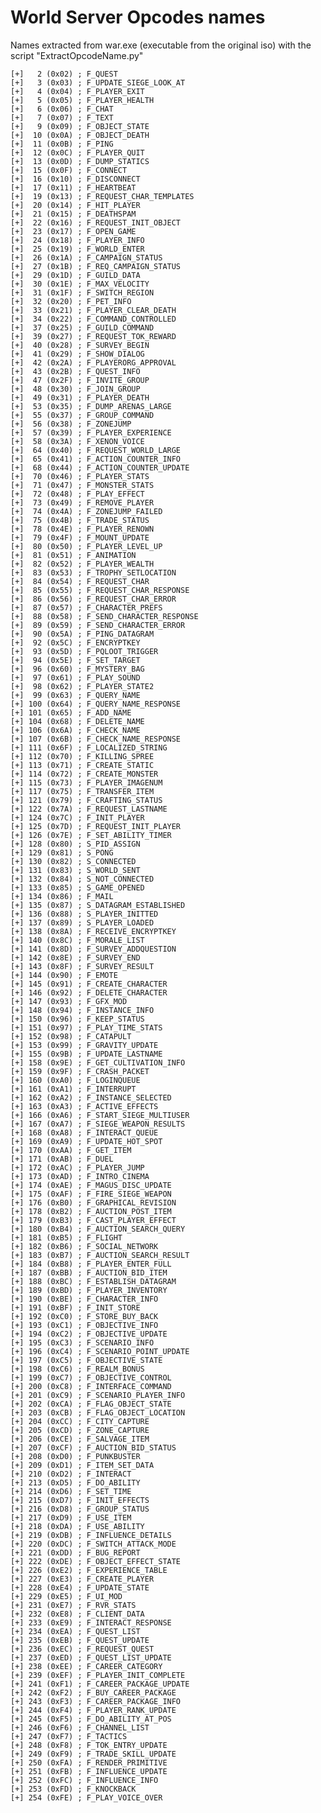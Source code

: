 # World Server Opcodes names
    
Names extracted from war.exe (executable from the original iso) with the script "ExtractOpcodeName.py"
    
    [+]   2 (0x02) ; F_QUEST
    [+]   3 (0x03) ; F_UPDATE_SIEGE_LOOK_AT
    [+]   4 (0x04) ; F_PLAYER_EXIT
    [+]   5 (0x05) ; F_PLAYER_HEALTH
    [+]   6 (0x06) ; F_CHAT
    [+]   7 (0x07) ; F_TEXT
    [+]   9 (0x09) ; F_OBJECT_STATE
    [+]  10 (0x0A) ; F_OBJECT_DEATH
    [+]  11 (0x0B) ; F_PING
    [+]  12 (0x0C) ; F_PLAYER_QUIT
    [+]  13 (0x0D) ; F_DUMP_STATICS
    [+]  15 (0x0F) ; F_CONNECT
    [+]  16 (0x10) ; F_DISCONNECT
    [+]  17 (0x11) ; F_HEARTBEAT
    [+]  19 (0x13) ; F_REQUEST_CHAR_TEMPLATES
    [+]  20 (0x14) ; F_HIT_PLAYER
    [+]  21 (0x15) ; F_DEATHSPAM
    [+]  22 (0x16) ; F_REQUEST_INIT_OBJECT
    [+]  23 (0x17) ; F_OPEN_GAME
    [+]  24 (0x18) ; F_PLAYER_INFO
    [+]  25 (0x19) ; F_WORLD_ENTER
    [+]  26 (0x1A) ; F_CAMPAIGN_STATUS
    [+]  27 (0x1B) ; F_REQ_CAMPAIGN_STATUS
    [+]  29 (0x1D) ; F_GUILD_DATA
    [+]  30 (0x1E) ; F_MAX_VELOCITY
    [+]  31 (0x1F) ; F_SWITCH_REGION
    [+]  32 (0x20) ; F_PET_INFO
    [+]  33 (0x21) ; F_PLAYER_CLEAR_DEATH
    [+]  34 (0x22) ; F_COMMAND_CONTROLLED
    [+]  37 (0x25) ; F_GUILD_COMMAND
    [+]  39 (0x27) ; F_REQUEST_TOK_REWARD
    [+]  40 (0x28) ; F_SURVEY_BEGIN
    [+]  41 (0x29) ; F_SHOW_DIALOG
    [+]  42 (0x2A) ; F_PLAYERORG_APPROVAL
    [+]  43 (0x2B) ; F_QUEST_INFO
    [+]  47 (0x2F) ; F_INVITE_GROUP
    [+]  48 (0x30) ; F_JOIN_GROUP
    [+]  49 (0x31) ; F_PLAYER_DEATH
    [+]  53 (0x35) ; F_DUMP_ARENAS_LARGE
    [+]  55 (0x37) ; F_GROUP_COMMAND
    [+]  56 (0x38) ; F_ZONEJUMP
    [+]  57 (0x39) ; F_PLAYER_EXPERIENCE
    [+]  58 (0x3A) ; F_XENON_VOICE
    [+]  64 (0x40) ; F_REQUEST_WORLD_LARGE
    [+]  65 (0x41) ; F_ACTION_COUNTER_INFO
    [+]  68 (0x44) ; F_ACTION_COUNTER_UPDATE
    [+]  70 (0x46) ; F_PLAYER_STATS
    [+]  71 (0x47) ; F_MONSTER_STATS
    [+]  72 (0x48) ; F_PLAY_EFFECT
    [+]  73 (0x49) ; F_REMOVE_PLAYER
    [+]  74 (0x4A) ; F_ZONEJUMP_FAILED
    [+]  75 (0x4B) ; F_TRADE_STATUS
    [+]  78 (0x4E) ; F_PLAYER_RENOWN
    [+]  79 (0x4F) ; F_MOUNT_UPDATE
    [+]  80 (0x50) ; F_PLAYER_LEVEL_UP
    [+]  81 (0x51) ; F_ANIMATION
    [+]  82 (0x52) ; F_PLAYER_WEALTH
    [+]  83 (0x53) ; F_TROPHY_SETLOCATION
    [+]  84 (0x54) ; F_REQUEST_CHAR
    [+]  85 (0x55) ; F_REQUEST_CHAR_RESPONSE
    [+]  86 (0x56) ; F_REQUEST_CHAR_ERROR
    [+]  87 (0x57) ; F_CHARACTER_PREFS
    [+]  88 (0x58) ; F_SEND_CHARACTER_RESPONSE
    [+]  89 (0x59) ; F_SEND_CHARACTER_ERROR
    [+]  90 (0x5A) ; F_PING_DATAGRAM
    [+]  92 (0x5C) ; F_ENCRYPTKEY
    [+]  93 (0x5D) ; F_PQLOOT_TRIGGER
    [+]  94 (0x5E) ; F_SET_TARGET
    [+]  96 (0x60) ; F_MYSTERY_BAG
    [+]  97 (0x61) ; F_PLAY_SOUND
    [+]  98 (0x62) ; F_PLAYER_STATE2
    [+]  99 (0x63) ; F_QUERY_NAME
    [+] 100 (0x64) ; F_QUERY_NAME_RESPONSE
    [+] 101 (0x65) ; F_ADD_NAME
    [+] 104 (0x68) ; F_DELETE_NAME
    [+] 106 (0x6A) ; F_CHECK_NAME
    [+] 107 (0x6B) ; F_CHECK_NAME_RESPONSE
    [+] 111 (0x6F) ; F_LOCALIZED_STRING
    [+] 112 (0x70) ; F_KILLING_SPREE
    [+] 113 (0x71) ; F_CREATE_STATIC
    [+] 114 (0x72) ; F_CREATE_MONSTER
    [+] 115 (0x73) ; F_PLAYER_IMAGENUM
    [+] 117 (0x75) ; F_TRANSFER_ITEM
    [+] 121 (0x79) ; F_CRAFTING_STATUS
    [+] 122 (0x7A) ; F_REQUEST_LASTNAME
    [+] 124 (0x7C) ; F_INIT_PLAYER
    [+] 125 (0x7D) ; F_REQUEST_INIT_PLAYER
    [+] 126 (0x7E) ; F_SET_ABILITY_TIMER
    [+] 128 (0x80) ; S_PID_ASSIGN
    [+] 129 (0x81) ; S_PONG
    [+] 130 (0x82) ; S_CONNECTED
    [+] 131 (0x83) ; S_WORLD_SENT
    [+] 132 (0x84) ; S_NOT_CONNECTED
    [+] 133 (0x85) ; S_GAME_OPENED
    [+] 134 (0x86) ; F_MAIL
    [+] 135 (0x87) ; S_DATAGRAM_ESTABLISHED
    [+] 136 (0x88) ; S_PLAYER_INITTED
    [+] 137 (0x89) ; S_PLAYER_LOADED
    [+] 138 (0x8A) ; F_RECEIVE_ENCRYPTKEY
    [+] 140 (0x8C) ; F_MORALE_LIST
    [+] 141 (0x8D) ; F_SURVEY_ADDQUESTION
    [+] 142 (0x8E) ; F_SURVEY_END
    [+] 143 (0x8F) ; F_SURVEY_RESULT
    [+] 144 (0x90) ; F_EMOTE
    [+] 145 (0x91) ; F_CREATE_CHARACTER
    [+] 146 (0x92) ; F_DELETE_CHARACTER
    [+] 147 (0x93) ; F_GFX_MOD
    [+] 148 (0x94) ; F_INSTANCE_INFO
    [+] 150 (0x96) ; F_KEEP_STATUS
    [+] 151 (0x97) ; F_PLAY_TIME_STATS
    [+] 152 (0x98) ; F_CATAPULT
    [+] 153 (0x99) ; F_GRAVITY_UPDATE
    [+] 155 (0x9B) ; F_UPDATE_LASTNAME
    [+] 158 (0x9E) ; F_GET_CULTIVATION_INFO
    [+] 159 (0x9F) ; F_CRASH_PACKET
    [+] 160 (0xA0) ; F_LOGINQUEUE
    [+] 161 (0xA1) ; F_INTERRUPT
    [+] 162 (0xA2) ; F_INSTANCE_SELECTED
    [+] 163 (0xA3) ; F_ACTIVE_EFFECTS
    [+] 166 (0xA6) ; F_START_SIEGE_MULTIUSER
    [+] 167 (0xA7) ; F_SIEGE_WEAPON_RESULTS
    [+] 168 (0xA8) ; F_INTERACT_QUEUE
    [+] 169 (0xA9) ; F_UPDATE_HOT_SPOT
    [+] 170 (0xAA) ; F_GET_ITEM
    [+] 171 (0xAB) ; F_DUEL
    [+] 172 (0xAC) ; F_PLAYER_JUMP
    [+] 173 (0xAD) ; F_INTRO_CINEMA
    [+] 174 (0xAE) ; F_MAGUS_DISC_UPDATE
    [+] 175 (0xAF) ; F_FIRE_SIEGE_WEAPON
    [+] 176 (0xB0) ; F_GRAPHICAL_REVISION
    [+] 178 (0xB2) ; F_AUCTION_POST_ITEM
    [+] 179 (0xB3) ; F_CAST_PLAYER_EFFECT
    [+] 180 (0xB4) ; F_AUCTION_SEARCH_QUERY
    [+] 181 (0xB5) ; F_FLIGHT
    [+] 182 (0xB6) ; F_SOCIAL_NETWORK
    [+] 183 (0xB7) ; F_AUCTION_SEARCH_RESULT
    [+] 184 (0xB8) ; F_PLAYER_ENTER_FULL
    [+] 187 (0xBB) ; F_AUCTION_BID_ITEM
    [+] 188 (0xBC) ; F_ESTABLISH_DATAGRAM
    [+] 189 (0xBD) ; F_PLAYER_INVENTORY
    [+] 190 (0xBE) ; F_CHARACTER_INFO
    [+] 191 (0xBF) ; F_INIT_STORE
    [+] 192 (0xC0) ; F_STORE_BUY_BACK
    [+] 193 (0xC1) ; F_OBJECTIVE_INFO
    [+] 194 (0xC2) ; F_OBJECTIVE_UPDATE
    [+] 195 (0xC3) ; F_SCENARIO_INFO
    [+] 196 (0xC4) ; F_SCENARIO_POINT_UPDATE
    [+] 197 (0xC5) ; F_OBJECTIVE_STATE
    [+] 198 (0xC6) ; F_REALM_BONUS
    [+] 199 (0xC7) ; F_OBJECTIVE_CONTROL
    [+] 200 (0xC8) ; F_INTERFACE_COMMAND
    [+] 201 (0xC9) ; F_SCENARIO_PLAYER_INFO
    [+] 202 (0xCA) ; F_FLAG_OBJECT_STATE
    [+] 203 (0xCB) ; F_FLAG_OBJECT_LOCATION
    [+] 204 (0xCC) ; F_CITY_CAPTURE
    [+] 205 (0xCD) ; F_ZONE_CAPTURE
    [+] 206 (0xCE) ; F_SALVAGE_ITEM
    [+] 207 (0xCF) ; F_AUCTION_BID_STATUS
    [+] 208 (0xD0) ; F_PUNKBUSTER
    [+] 209 (0xD1) ; F_ITEM_SET_DATA
    [+] 210 (0xD2) ; F_INTERACT
    [+] 213 (0xD5) ; F_DO_ABILITY
    [+] 214 (0xD6) ; F_SET_TIME
    [+] 215 (0xD7) ; F_INIT_EFFECTS
    [+] 216 (0xD8) ; F_GROUP_STATUS
    [+] 217 (0xD9) ; F_USE_ITEM
    [+] 218 (0xDA) ; F_USE_ABILITY
    [+] 219 (0xDB) ; F_INFLUENCE_DETAILS
    [+] 220 (0xDC) ; F_SWITCH_ATTACK_MODE
    [+] 221 (0xDD) ; F_BUG_REPORT
    [+] 222 (0xDE) ; F_OBJECT_EFFECT_STATE
    [+] 226 (0xE2) ; F_EXPERIENCE_TABLE
    [+] 227 (0xE3) ; F_CREATE_PLAYER
    [+] 228 (0xE4) ; F_UPDATE_STATE
    [+] 229 (0xE5) ; F_UI_MOD
    [+] 231 (0xE7) ; F_RVR_STATS
    [+] 232 (0xE8) ; F_CLIENT_DATA
    [+] 233 (0xE9) ; F_INTERACT_RESPONSE
    [+] 234 (0xEA) ; F_QUEST_LIST
    [+] 235 (0xEB) ; F_QUEST_UPDATE
    [+] 236 (0xEC) ; F_REQUEST_QUEST
    [+] 237 (0xED) ; F_QUEST_LIST_UPDATE
    [+] 238 (0xEE) ; F_CAREER_CATEGORY
    [+] 239 (0xEF) ; F_PLAYER_INIT_COMPLETE
    [+] 241 (0xF1) ; F_CAREER_PACKAGE_UPDATE
    [+] 242 (0xF2) ; F_BUY_CAREER_PACKAGE
    [+] 243 (0xF3) ; F_CAREER_PACKAGE_INFO
    [+] 244 (0xF4) ; F_PLAYER_RANK_UPDATE
    [+] 245 (0xF5) ; F_DO_ABILITY_AT_POS
    [+] 246 (0xF6) ; F_CHANNEL_LIST
    [+] 247 (0xF7) ; F_TACTICS
    [+] 248 (0xF8) ; F_TOK_ENTRY_UPDATE
    [+] 249 (0xF9) ; F_TRADE_SKILL_UPDATE
    [+] 250 (0xFA) ; F_RENDER_PRIMITIVE
    [+] 251 (0xFB) ; F_INFLUENCE_UPDATE
    [+] 252 (0xFC) ; F_INFLUENCE_INFO
    [+] 253 (0xFD) ; F_KNOCKBACK
    [+] 254 (0xFE) ; F_PLAY_VOICE_OVER